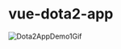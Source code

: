 # vue-dota2-app

![Dota2AppDemo1Gif](https://drive.google.com/open?id=10SlhwpcgxWTjKlA6_bdjoRTOjiaFpa2S&authuser=nextlevelpenguin%40gmail.com&usp=drive_fs)
